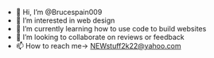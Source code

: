 - 👋 Hi, I’m @Brucespain009
- 👀 I’m interested in web design 
- 🌱 I’m currently learning how to use code to build websites 
- 💞️ I’m looking to collaborate on reviews or feedback
- 📫 How to reach me-> NEWstuff2k22@yahoo.com 

<!---
Brucespain009/Brucespain009 is a ✨ special ✨ repository because its `README.md` (this file) appears on your GitHub profile.
You can click the Preview link to take a look at your changes.
--->
